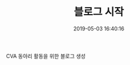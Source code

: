 ﻿---
layout: post
title:  블로그 시작
date:   2019-05-03 16:40:16
description: CVA동아리활동 블로그 생성
---
CVA 동아리 활동을 위한 블로그 생성